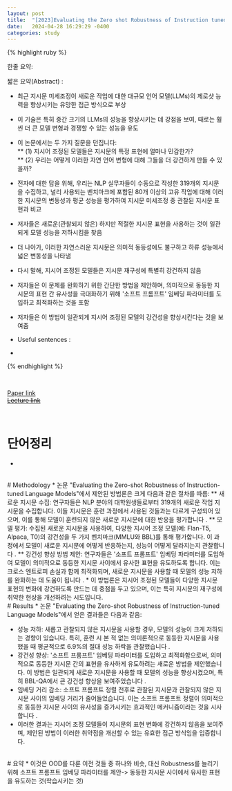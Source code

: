 ```yaml
---
layout: post
title:  "[2023]Evaluating the Zero shot Robustness of Instruction tuned Language Models"  
date:   2024-04-28 16:29:29 -0400
categories: study
---
```


{% highlight ruby %}


한줄 요약: 


짧은 요약(Abstract) :    
* 최근 지시문 미세조정이 새로운 작업에 대한 대규모 언어 모델(LLMs)의 제로샷 능력을 향상시키는 유망한 접근 방식으로 부상  
* 이 기술은 특히 중간 크기의 LLMs의 성능을 향상시키는 데 강점을 보여, 때로는 훨씬 더 큰 모델 변형과 경쟁할 수 있는 성능을 유도  
* 이 논문에서는 두 가지 질문을 던집니다:   
** (1) 지시어 조정된 모델들은 지시문의 특정 표현에 얼마나 민감한가?   
** (2) 우리는 어떻게 이러한 자연 언어 변형에 대해 그들을 더 강건하게 만들 수 있을까?  
* 전자에 대한 답을 위해, 우리는 NLP 실무자들이 수동으로 작성한 319개의 지시문을 수집하고, 널리 사용되는 벤치마크에 포함된 80개 이상의 고유 작업에 대해 이러한 지시문의 변동성과 평균 성능을 평가하여 지시문 미세조정 중 관찰된 지시문 표현과 비교  
* 저자들은 새로운(관찰되지 않은) 하지만 적절한 지시문 표현을 사용하는 것이 일관되게 모델 성능을 저하시킴을 찾음  
* 더 나아가, 이러한 자연스러운 지시문은 의미적 동등성에도 불구하고 하류 성능에서 넓은 변동성을 나타냄    
* 다시 말해, 지시어 조정된 모델들은 지시문 재구성에 특별히 강건하지 않음   
* 저자들은 이 문제를 완화하기 위한 간단한 방법을 제안하며, 의미적으로 동등한 지시문의 표현 간 유사성을 극대화하기 위해 '소프트 프롬프트' 임베딩 파라미터를 도입하고 최적화하는 것을 포함  
* 저자들은 이 방법이 일관되게 지시어 조정된 모델의 강건성을 향상시킨다는 것을 보여줌  


* Useful sentences :  
*   


{% endhighlight %}  

<br/>

[Paper link](https://drive.google.com/drive/folders/1tP3X1VCpp-Q5QNN8NXIXlD_VgzB8Xa_P?usp=drive_link)  
[~~Lecture link~~]()  

<br/>

# 단어정리  
*  
 
<br/>
# Methodology    
* 논문 "Evaluating the Zero-shot Robustness of Instruction-tuned Language Models"에서 제안된 방법론은 크게 다음과 같은 절차를 따름:
** 새로운 지시문 수집: 연구자들은 NLP 분야의 대학원생들로부터 319개의 새로운 작업 지시문을 수집합니다. 이들 지시문은 훈련 과정에서 사용된 것들과는 다르게 구성되어 있으며, 이를 통해 모델이 훈련되지 않은 새로운 지시문에 대한 반응을 평가합니다 . 
** 모델 평가: 수집된 새로운 지시문을 사용하여, 다양한 지시어 조정 모델(예: Flan-T5, Alpaca, T0)의 강건성을 두 가지 벤치마크(MMLU와 BBL)를 통해 평가합니다. 이 과정에서 모델이 새로운 지시문에 어떻게 반응하는지, 성능이 어떻게 달라지는지 관찰합니다 .  
** 강건성 향상 방법 제안: 연구자들은 '소프트 프롬프트' 임베딩 파라미터를 도입하여 모델이 의미적으로 동등한 지시문 사이에서 유사한 표현을 유도하도록 합니다. 이는 크로스 엔트로피 손실과 함께 최적화되며, 새로운 지시문을 사용할 때 모델의 성능 저하를 완화하는 데 도움이 됩니다 .  
* 이 방법론은 지시어 조정된 모델들이 다양한 지시문 표현의 변화에 강건하도록 만드는 데 중점을 두고 있으며, 이는 특히 지시문의 재구성에 취약한 현상을 개선하려는 시도입니다.


<br/>  
# Results  
* 논문 "Evaluating the Zero-shot Robustness of Instruction-tuned Language Models"에서 얻은 결과들은 다음과 같음:  

* 성능 저하: 새롭고 관찰되지 않은 지시문을 사용할 경우, 모델의 성능이 크게 저하되는 경향이 있습니다. 특히, 훈련 시 본 적 없는 의미론적으로 동등한 지시문을 사용했을 때 평균적으로 6.9%의 절대 성능 하락을 관찰했습니다 .  
* 강건성 향상: '소프트 프롬프트' 임베딩 파라미터를 도입하고 최적화함으로써, 의미적으로 동등한 지시문 간의 표현을 유사하게 유도하려는 새로운 방법을 제안했습니다. 이 방법은 일관되게 새로운 지시문을 사용할 때 모델의 성능을 향상시켰으며, 특히 BBL-QA에서 큰 강건성 향상을 보여주었습니다 . 
* 임베딩 거리 감소: 소프트 프롬프트 정렬 전후로 관찰된 지시문과 관찰되지 않은 지시문 사이의 임베딩 거리가 줄어들었습니다. 이는 소프트 프롬프트 정렬이 의미적으로 동등한 지시문 사이의 유사성을 증가시키는 효과적인 메커니즘이라는 것을 시사합니다 .  
* 이러한 결과는 지시어 조정 모델들이 지시문의 표현 변화에 강건하지 않음을 보여주며, 제안된 방법이 이러한 취약점을 개선할 수 있는 유효한 접근 방식임을 입증합니다.  









<br/>  
# 요약  
* 이것은 OOD를 다룬 이전 것들 중 하나와 비슷, 대신 Robustness를 늘리기 위해 소프트 프롬프트 임베딩 파라미터를 제안-> 동등한 지시문 사이에서 유사한 표현을 유도하는 것(학습시키는 것)  